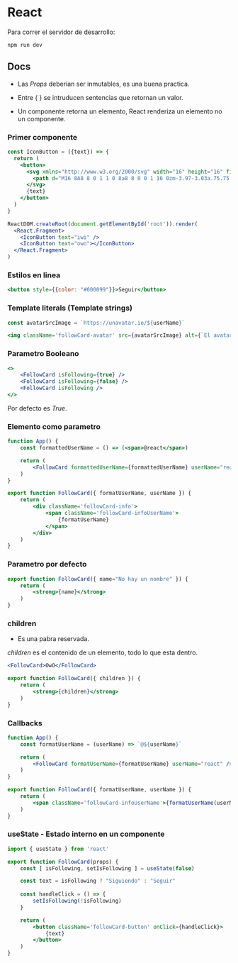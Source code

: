 # React

Para correr el servidor de desarrollo:

```
npm run dev
```

## Docs

* Las *Props* deberian ser inmutables, es una buena practica.

* Entre { } se intruducen sentencias que retornan un valor.

* Un componente retorna un elemento, React renderiza un elemento no un componente.

### Primer componente

```jsx
const IconButton = ({text}) => {
  return (
    <button>
      <svg xmlns="http://www.w3.org/2000/svg" width="16" height="16" fill="currentColor" class="bi bi-check-circle-fill" viewBox="0 0 16 16">
        <path d="M16 8A8 8 0 1 1 0 8a8 8 0 0 1 16 0zm-3.97-3.03a.75.75 0 0 0-1.08.022L7.477 9.417 5.384 7.323a.75.75 0 0 0-1.06 1.06L6.97 11.03a.75.75 0 0 0 1.079-.02l3.992-4.99a.75.75 0 0 0-.01-1.05z"/>
      </svg>
      {text}
    </button>
  )
}

ReactDOM.createRoot(document.getElementById('root')).render(
  <React.Fragment>
    <IconButton text="iwi" />
    <IconButton text="owo"></IconButton>
  </React.Fragment>
)
```

### Estilos en linea

```jsx
<button style={{color: "#000099"}}>Seguir</button>
```

### Template literals (Template strings)

```jsx
const avatarSrcImage = `https://unavatar.io/${userName}`

<img className='followCard-avatar' src={avatarSrcImage} alt={`El avatar de ${userName}`} />
```

### Parametro Booleano

```jsx
<>
    <FollowCard isFollowing={true} />
    <FollowCard isFollowing={false} />
    <FollowCard isFollowing />
</>
```

Por defecto es *True*.

### Elemento como parametro

```jsx
function App() {
    const formattedUserName = () => (<span>@react</span>)

    return (
        <FollowCard formattedUserName={formattedUserName} userName="react" />
    )
}
```

```jsx
export function FollowCard({ formatUserName, userName }) {
    return (
        <div className='followCard-info'>
            <span className='followCard-infoUserName'>
                {formatUserName}
            </span>
        </div>
    )
}
```

### Parametro por defecto

```jsx
export function FollowCard({ name="No hay un nombre" }) {
    return (
        <strong>{name}</strong>
    )
}
```

### children

* Es una pabra reservada.

*children* es el contenido de un elemento, todo lo que esta dentro.

```jsx
<FollowCard>OwO</FollowCard>
```
```jsx
export function FollowCard({ children }) {
    return (
        <strong>{children}</strong>
    )
}
```

### Callbacks

```jsx
function App() {
    const formatUserName = (userName) => `@${userName}`

    return (
        <FollowCard formatUserName={formatUserName} userName="react" />
    )
}
```

```jsx
export function FollowCard({ formatUserName, userName }) {
    return (
        <span className='followCard-infoUserName'>{formatUserName(userName)}</span>
    )
}
```

### useState - Estado interno en un componente

```jsx
import { useState } from 'react'

export function FollowCard(props) {
    const [ isFollowing, setIsFollowing ] = useState(false)

    const text = isFollowing ? "Siguiendo" : "Seguir"
    
    const handleClick = () => {
        setIsFollowing(!isFollowing)
    }

    return (
        <button className='followCard-button' onClick={handleClick}>
            {text}
        </button>
    )
}
```